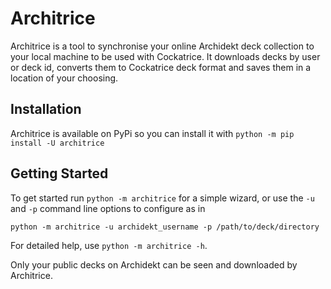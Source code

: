 # Architrice

Architrice is a tool to synchronise your online Archidekt deck collection
to your local machine to be used with Cockatrice. It downloads decks by user
or deck id, converts them to Cockatrice deck format and saves them in a location
of your choosing.
## Installation
Architrice is available on PyPi so you can install it with `python -m pip install -U architrice`
## Getting Started
To get started run `python -m architrice` for a simple wizard, or use the `-u`
and `-p` command line options to configure as in
```
python -m architrice -u archidekt_username -p /path/to/deck/directory
```
For detailed help, use `python -m architrice -h`.

Only your public decks on Archidekt can be seen and downloaded by Architrice.
